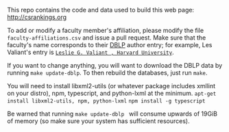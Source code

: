 This repo contains the code and data used to build this web page:
http://csrankings.org

To add or modify a faculty member's affiliation, please modify the
file ```faculty-affiliations.csv``` and issue a pull request. Make
sure that the faculty's name corresponds to their <a href="http://dblp.uni-trier.de/search/">DBLP</a> author entry;
for example, Les Valiant's entry is <a
href="http://dblp.uni-trier.de/pers/hd/v/Valiant:Leslie_G=">```Leslie
G. Valiant , Harvard University```</a>.

If you want to change anything, you will want to download the DBLP data by running ``make update-dblp``. To then rebuild the databases, just run ```make```.

You will need to install libxml2-utils (or whatever package includes xmllint on your distro), npm, typescript, and python-lxml at the minimum.
`apt-get install libxml2-utils, npm, python-lxml`
`npm install -g typescript`

Be warned that running ``make update-dblp `` will consume upwards of 19GiB of memory (so make sure your system has sufficient resources).
